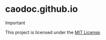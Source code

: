 # caodoc.github.io

> [!IMPORTANT]
> This project is licensed under the [MIT License](./LICENSE.txt).